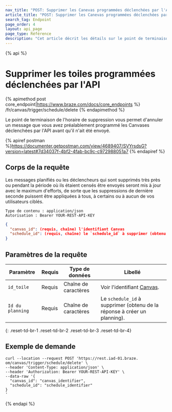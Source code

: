 ```yaml
---
nav_title: "POST: Supprimer les Canevas programmées déclenchées par l'API"
article_title: "POST: Supprimer les Canevas programmées déclenchées par l'API"
search_tag: Endpoint
page_order: 4
layout: api_page
page_type: Référence
description: "Cet article décrit les détails sur le point de terminaison de Suppression programmée des Canvases Déclenchées par l’API."
---
```


{% api %}
# Supprimer les toiles programmées déclenchées par l'API
{% apimethod post core_endpoint|https://www.braze.com/docs/core_endpoints %}
/fr/canvas/trigger/schedule/delete
{% endapimethod %}

Le point de terminaison de l'horaire de suppression vous permet d'annuler un message que vous avez préalablement programmé les Canvases déclenchées par l'API avant qu'il n'ait été envoyé.

{% apiref postman %}https://documenter.getpostman.com/view/4689407/SVYrsdsG?version=latest#7d34037f-4bf2-4fab-bc9c-c972988051a7 {% endapiref %}

## Corps de la requête

Les messages planifiés ou les déclencheurs qui sont supprimés très près ou pendant la période où ils étaient censés être envoyés seront mis à jour avec le maximum d'efforts, de sorte que les suppressions de dernière seconde puissent être appliquées à tous, à certains ou à aucun de vos utilisateurs ciblés.

```
Type de contenu : application/json
Autorisation : Bearer YOUR-REST-API-KEY
```

```json
{
  "canvas_id": (requis, chaîne) l'identifiant Canvas
  "schedule_id": (requis, chaîne) le `schedule_id` à supprimer (obtenu à partir de la réponse pour créer un planning)
}
```

## Paramètres de la requête

| Paramètre        | Requis | Type de données      | Libellé                                                                  |
| ---------------- | ------ | -------------------- | ------------------------------------------------------------------------ |
| `id_toile`       | Requis | Chaîne de caractères | Voir l'identifiant [Canvas]({{site.baseurl}}/api/identifier_types/).     |
| `Id du planning` | Requis | Chaîne de caractères | Le `schedule_id` à supprimer (obtenu de la réponse à créer un planning). |
{: .reset-td-br-1 .reset-td-br-2 .reset-td-br-3  .reset-td-br-4}


## Exemple de demande
```
curl --location --request POST 'https://rest.iad-01.braze. om/canvas/trigger/schedule/delete' \
--header 'Content-Type: application/json' \
--header 'Authorization: Bearer YOUR-REST-API-KEY' \
--data-raw '{
  "canvas_id": "canvas_identifier",
  "schedule_id": "schedule_identifier"
}
'
```

{% endapi %}
